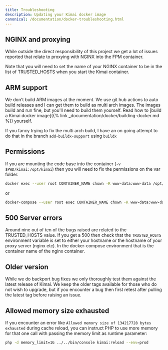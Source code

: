 ```yaml
---
title: Troubleshooting
description: Updating your Kimai docker image
canonical: /documentation/docker-troubleshooting.html
---
```


## NGINX and proxying

While outside the direct responsibility of this project we get a lot of issues reported that relate to proxying with NGINX into the FPM container.

Note that you will need to set the name of your NGINX container to be in the list of TRUSTED_HOSTS when you start the Kimai container.

## ARM support

We don't build ARM images at the moment. We use git hub actions to auto build releases and I can get them to build as multi arch images. The images build and run fine, but you'll need to build them yourself. 
Read how to [build a Kimai docker image]({% link _documentation/docker/building-docker.md %}) yourself.

If you fancy trying to fix the multi arch build, I have an on going attempt to do that in the branch `add-buildx-support` using `buildx`

## Permissions

If you are mounting the code base into the container (`-v $PWD/kimai:/opt/kimai`) then you will need to fix the permissions on the var folder.

```bash
docker exec --user root CONTAINER_NAME chown -R www-data:www-data /opt/kimai/var
```

or

```bash
docker-compose --user root exec CONTAINER_NAME chown -R www-data:www-data /opt/kimai/var
```

## 500 Server errors

Around nine out of ten of the bugs raised are related to the TRUSTED_HOSTS value. 
If you get a 500 then check that the `TRUSTED_HOSTS` environment variable is set to either your hostname or the hostname of your proxy server (nginx etc).
In the docker-compose environment that is the container name of the nginx container.

## Older version

While we do backport bug fixes we only thoroughly test them against the latest release of Kimai.
We keep the older tags available for those who do not wish to upgrade, but if you encounter a bug then first retest after pulling the latest tag before raising an issue.

## Allowed memory size exhausted

If you encounter an error like `Allowed memory size of 134217728 bytes exhausted` during cache reload, you can instruct PHP to use more memory for that one call with passing the memory limit as runtime parameter:

```bash
php -d memory_limit=1G ../../bin/console kimai:reload --env=prod
```
